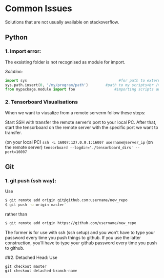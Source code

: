 # Common Issues
Solutions that are not usually available on stackoverflow.

## Python
### 1. Import error:

The exsisting folder is not recognised as module for import.

<em>Solution:</em>

```python
import sys                                          #for path to external scripts<br />
sys.path.insert(0, '/my/program/path')        #path to my scripts<br />
from mypackage.module import foo                  #importing scripts and giving a local name<br />
```

### 2. Tensorboard Visualisations
When we want to viusalize from a remote serverm follow these steps:

Start SSH with transfer the remote server’s port to your local PC. After that, start the tensorboard on the remote server with the specific port we want to transfer.

(on your local PC) `ssh -L 16007:127.0.0.1:16007 username@server_ip`
(on the remote server) `tensorboard --logdir='./tensorboard_dirs' --port=16007`

## Git
### 1. git push (ssh way):
Use 
```bash
$ git remote add origin git@github.com:username/new_repo
$ git push -u origin master`
 ```
rather than 
```bash 
$ git remote add origin https://github.com/username/new_repo
```
The former is for use with ssh (ssh setup) and you won’t have to type your password every time you push things to github. If you use the latter construction, you’ll have to type your github password every time you push to github.

##2. Detached Head:
Use
```
git checkout master
git checkout detached-branch-name
```
